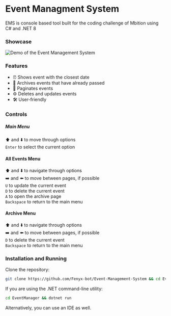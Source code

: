 # Event Managment System
EMS is console based tool built for the coding challenge of Mbition using C# and .NET 8

### Showcase
![Demo of the Event Management System](./assets/Animation.gif)

### Features
- ⏰ Shows event with the closest date
- 📕 Archives events that have already passed
- 📑 Paginates events
- ⚙️ Deletes and updates events
- 🛠️ User-friendly

### Controls
##### Main Menu
⬆️ and ⬇️ to move through options <br>
`Enter` to select the current option

#### All Events Menu
⬆️ and ⬇️ to navigate through options <br>
➡️ and ⬅️ to move between pages, if possible <br>
`U` to update the current event <br>
`D` to delete the current event <br>
`A` to open the archive page <br>
`Backspace` to return to the main menu

#### Archive Menu
⬆️ and ⬇️ to navigate through options <br>
➡️ and ⬅️ to move between pages, if possible <br>
`D` to delete the current event <br>
`Backspace` to return to the main menu

### Installation and Running
Clone the repository:
```bash
git clone https://github.com/Fenyx-bot/Event-Management-System && cd Event-Management-System
```

If you are using the .NET command-line utility:
```bash
cd EventManager && dotnet run
```

Alternatively, you can use an IDE as well.

